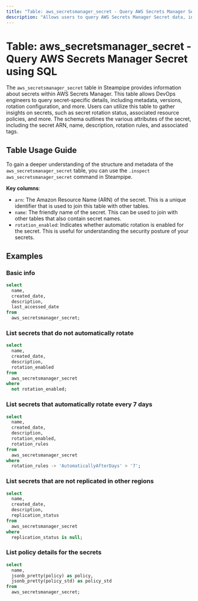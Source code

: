 ```yaml
---
title: "Table: aws_secretsmanager_secret - Query AWS Secrets Manager Secret using SQL"
description: "Allows users to query AWS Secrets Manager Secret data, including metadata, versions, rotation configuration, and more."
---
```


# Table: aws_secretsmanager_secret - Query AWS Secrets Manager Secret using SQL

The `aws_secretsmanager_secret` table in Steampipe provides information about secrets within AWS Secrets Manager. This table allows DevOps engineers to query secret-specific details, including metadata, versions, rotation configuration, and more. Users can utilize this table to gather insights on secrets, such as secret rotation status, associated resource policies, and more. The schema outlines the various attributes of the secret, including the secret ARN, name, description, rotation rules, and associated tags.

## Table Usage Guide

To gain a deeper understanding of the structure and metadata of the `aws_secretsmanager_secret` table, you can use the `.inspect aws_secretsmanager_secret` command in Steampipe.

**Key columns**:

- `arn`: The Amazon Resource Name (ARN) of the secret. This is a unique identifier that is used to join this table with other tables.
- `name`: The friendly name of the secret. This can be used to join with other tables that also contain secret names.
- `rotation_enabled`: Indicates whether automatic rotation is enabled for the secret. This is useful for understanding the security posture of your secrets.

## Examples

### Basic info

```sql
select
  name,
  created_date,
  description,
  last_accessed_date
from
  aws_secretsmanager_secret;
```


### List secrets that do not automatically rotate

```sql
select
  name,
  created_date,
  description,
  rotation_enabled
from
  aws_secretsmanager_secret
where
  not rotation_enabled;
```


### List secrets that automatically rotate every 7 days

```sql
select
  name,
  created_date,
  description,
  rotation_enabled,
  rotation_rules
from
  aws_secretsmanager_secret
where
  rotation_rules -> 'AutomaticallyAfterDays' > '7';
```


### List secrets that are not replicated in other regions

```sql
select
  name,
  created_date,
  description,
  replication_status
from
  aws_secretsmanager_secret
where
  replication_status is null;
```

### List policy details for the secrets

```sql
select
  name,
  jsonb_pretty(policy) as policy,
  jsonb_pretty(policy_std) as policy_std
from
  aws_secretsmanager_secret;
```
